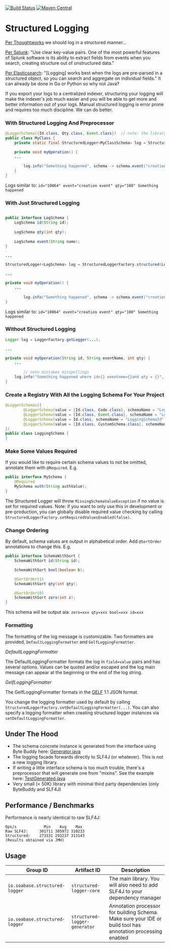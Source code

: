 [![Build Status](https://api.travis-ci.org/soabase/structured-logging.svg?branch=master)](https://travis-ci.org/soabase/structured-logging)
[![Maven Central](https://img.shields.io/maven-central/v/io.soabase.structured-logger/structured-logger-core.svg)](http://search.maven.org/#search%7Cga%7C1%7Cstructured-logger)

# Structured Logging

[Per Thoughtworks](https://www.thoughtworks.com/radar/techniques/structured-logging) we should log in a structured manner...

[Per Splunk](http://dev.splunk.com/view/logging/SP-CAAAFCK): "Use clear key-value pairs. One of the most powerful features of Splunk software is its ability to extract fields from events when you search, creating structure out of unstructured data."

[Per Elasticsearch](https://www.elastic.co/blog/structured-logging-filebeat): "[Logging] works best when the logs are pre-parsed in a structured object, so you can search and aggregate on individual fields." It can already be done in Go or Python so why not Java?

If you export your logs to a centralized indexer, structuring your logging will make the indexer's job much easier and you will be able to get more and better information out of your logs. Manual structured logging is error prone and requires too much discipline. We can do better.

### With Structured Logging And Preprocessor

```java
@LoggerSchema({Id.class, Qty.class, Event.class})  // note: the library preprocessor generates the schema
public class MyClass {
    private static final StructuredLogger<MyClassSchema> log = StructuredLoggerFactory.structured(MyClassSchema.class);  // note: the library auto-generates the schema instance class

    private void myOperation() {
    ...
    
        log.info("Something happened", schema -> schema.event("creation event").id(10064).qty(100));
    }
}
```

Logs similar to: `id="10064" event="creation event" qty="100" Something happened`

### With Just Structured Logging

```java

public interface LogSchema {
    LogSchema id(String id);
    
    LogSchema qty(int qty);
    
    LogSchema event(String name);
}

...

StructuredLogger<LogSchema> log = StructuredLoggerFactory.structured(LogSchema.class);  // note: the library auto-generates the schema instance class

...

private void myOperation() {
    ...
    
        log.info("Something happened", schema -> schema.event("creation event").id(10064).qty(100));
}
```

Logs similar to: `id="10064" event="creation event" qty="100" Something happened`

### Without Structured Logging

```java
Logger log = LoggerFactory.getLogger(...);

...

private void myOperation(String id, String eventName, int qty) {
    ...
    
        // note mistakes misspellings
    log.info("Something happened where id={} eventnme={}and qty = {}", id, qty, eventName);
}
```

### Create a Registry With All the Logging Schema For Your Project

```java
@LoggerSchemas({
        @LoggerSchema(value = {Id.class, Code.class}, schemaName = "LoggingSchemaIdCode"),
        @LoggerSchema(value = {Id.class, Event.class}, schemaName = "LoggingSchemaIdEvent"),
        @LoggerSchema(value = Id.class, schemaName = "LoggingSchemaId"),
        @LoggerSchema(value = {Id.class, CustomSchema.class}, schemaName = "LoggingSchemaIdCustom")
})
public class LoggingSchema {
}
```

### Make Some Values Required

If you would like to require certain schema values to not be omitted, annotate them with `@Required`. E.g.

```java
public interface MySchema {
    @Required
    MySchema auth(String authValue);
}
```

The Structured Logger will throw `MissingSchemaValueException` if no value is set for required values. Note: if you want to only use this in development or pre-production, you can globally disable required value checking by calling `StructuredLoggerFactory.setRequiredValuesEnabled(false)`.

### Change Ordering

By default, schema values are output in alphabetical order. Add `@SortOrder` annotations to change this. E.g.

```java
public interface SchemaWithSort {
    SchemaWithSort id(String id);

    SchemaWithSort bool(boolean b);

    @SortOrder(1)
    SchemaWithSort qty(int qty);

    @SortOrder(0)
    SchemaWithSort zero(int z);
}
```
This schema will be output ala: `zero=xxx qty=xxx bool=xxx id=xxx`

### Formatting

The formatting of the log message is customizable. Two formatters are provided, `DefaultLoggingFormatter` and `GelfLoggingFormatter`.

_DefaultLoggingFormatter_

The DefaultLoggingFormatter formats the log in `field=value` pairs and has several options. Values can be quoted and/or escaped and the log main message can appear at the beginning or the end of the log string.

_GelfLoggingFormatter_

The GelfLoggingFormatter formats in the [GELF](http://docs.graylog.org/en/2.5/pages/gelf.html) 1.1 JSON format.

You change the logging formatter used by default by calling `StructuredLoggerFactory.setDefaultLoggingFormatter(...)`. You can also specify a logging formatter when creating structured logger instances via `setDefaultLoggingFormatter`.

## Under The Hood

- The schema concrete instance is generated from the interface using Byte Buddy here: [Generator.java](https://github.com/soabase/structured-logging/blob/master/structured-logger-core/src/main/java/io/soabase/structured/logger/generation/Generator.java)
- The logging facade forwards directly to SLF4J (or whatever). This is not a new logging library.
- If writing a little interface schema is too much trouble, there's a preprocessor that will generate one from "mixins". See the example here: [TestGenerated.java](https://github.com/soabase/structured-logging/blob/master/structured-logger-generator-test/src/test/java/io/soabase/structured/logger/TestGenerated.java)
- Very small (< 50K) library with minimal third party dependencies (only ByteBuddy and SLF4J)

## Performance / Benchmarks

Performance is nearly identical to raw SLF4J:

```
Ops/s            Min    Avg    Max   
Raw SLF4J:     301711 305972 310233
Structured:    273331 293237 313143
(Results obtained via JMH)
```


## Usage

| Group ID | Artifact ID | Description |
| -------- | ----------- | ----------- |
| `io.soabase.structured-logger` | `structured-logger-core` | The main library. You will also need to add SLF4J to your dependency manager |
| `io.soabase.structured-logger` | `structured-logger-generator` | Annotation processor for building Schema. Make sure your IDE or build tool has annotation processing enabled |

